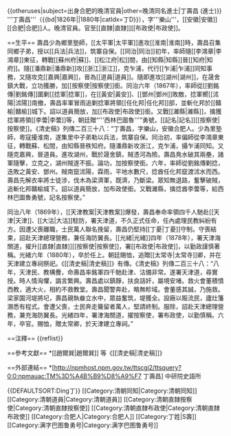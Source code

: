 {{otheruses|subject=出身合肥的晚清官員|other=晚清同名進士|丁壽昌 (進士)}}
'''丁壽昌'''（{{bd|1826年||1880年|catIdx=丁D}}），字'''樂山'''，[[安徽|安徽]][[合肥|合肥]]人。晚清官員。官至[[直隸|直隸]][[布政使|布政使]]。

==生平==
壽昌少為鄉里塾師，[[太平軍|太平軍]]進攻[[淮南|淮南]]時，壽昌召集同鄉子弟，授以[[兵法|兵法]]，筑寨自保。[[同治|同治]]初年，率師隨[[李鴻章|李鴻章]]東征，轉戰[[蘇州府|蘇]]、[[松江府|松]]間，由[[知縣|知縣]]晉[[知府|知府]]。隨[[潘鼎新|潘鼎新]]攻[[浙江|浙江]]，克乍浦，代行[[乍浦|乍浦]]同知事務，又隨攻克[[嘉興|嘉興]]，晉為[[道員|道員]]。隨即進攻[[湖州|湖州]]，在晟舍鎮大戰，立功獲勝，加[[按察使|按察使]]銜。同治六年（1867年），率師從[[劉銘傳|劉銘傳]]圍剿[[捻軍|捻軍]]，在[[黃安|黃安]]、[[鄧州|鄧州]]敗敵，捻軍嚮[[沭陽|沭陽]]南撤，壽昌率軍冒雨追剿捻軍將領[[任化邦|任化邦]]部，並斬化邦於[[贛榆|贛榆]]城下。詔以道員簡放，加[[布政使|布政使]]銜。又戰[[濰縣|濰縣]]，擒獲捻軍將領[[李蕓|李蕓]]等，朝廷贈“'''西林巴圖魯'''”勇號，[[記名|記名]][[按察使|按察使]]。<ref>《清史稿》列傳二百三十八：“丁壽昌，字樂山，安徽合肥人。少為里塾師，粵寇擾淮南，遂集里中子弟勒以兵法，筑寨自保。同治初，率偏師從李鴻章東征，轉戰蘇、松間，由知縣晉秩知府。隨潘鼎新攻浙江，克乍浦，攝乍浦同知。又隨克嘉興，晉道員。進攻湖州，戰於晟舍鎮，賊憑河為險。壽昌鳧水破其兩壘，諸軍隨擊，立克之，湖州賊遂不振。論功，加按察使銜。六年，率師從劉銘傳剿捻，迭敗之黃安、鄧州。賊南竄沭陽，霖雨，平地水數尺，捻酋任化邦竄渡沭水而西。壽昌先解衣率將士徒涉，伐木為梁濟軍，既濟，乃斷梁。眾知無退路，奮擊破賊，追斬化邦贛榆城下。詔以道員簡放，加布政使銜。又戰濰縣，擒捻酋李蕓等，給西林巴圖魯勇號，記名按察使。”</ref>

同治八年（1869年），[[天津教案|天津教案]]爆發，壽昌奉命率領四千人馳赴[[天津|天津]]、[[大沽|大沽]]駐防，署天津道，不久正式任命，任內處理民教糾紛有方。因遭父喪離職，士民萬人聯名挽留，壽昌仍堅持[[丁憂|丁憂]]守制。守喪結束，詔赴天津總理營務，兼任海防翼長。[[光緒|光緒]]四年（1878年），署天津海關道，擢升[[直隸|直隸]][[按察使|按察使]]，署[[布政使|布政使]]，以勤政謹慎著稱。光緒六年（1880年），卒於任上。朝廷賜恤，追贈[[太常寺|太常寺]]卿，并在天津建立專祠祭祀。《[[清史稿|清史稿]]》有傳。<ref>《清史稿》列傳二百三十八：“八年，天津民、教構釁，命壽昌率銘軍四千馳赴津、沽備非常。遂署天津道，尋實授。時人情洶懼，譌言繁興。壽昌處以鎮靜，扶良詰奸，屬境安堵。救火會董積憤西教，適大火，相約不救教堂。壽昌聞警奔赴，略無畛域。會董感其誠，乃施救。梁家園河堤將圮，壽昌親執畚立水中，眾益奮筑，堤獲全。設廠以賑流民，廬灶籓溷悉有程式。會遭父喪，士民奔走籥留者萬人，堅請終制。服除，詔赴天津總理營務，兼充海防翼長。光緒四年，署津海關道，擢按察使，署布政使，以勤慎稱。六年，卒官。賜恤，贈太常卿，於天津建立專祠。”</ref>

==注釋==
{{reflist}}

==參考文獻==
*[[趙爾巽|趙爾巽]] 等《[[清史稿|清史稿]]》

==外部連結==
*[http://npmhost.npm.gov.tw/ttscgi2/ttsquery?0:0:npmauac:TM%3D%A4B%B9%D8%A9%F7 丁壽昌] 中研院史語所

{{DEFAULTSORT:Ding丁}}
[[Category:清朝同知|Category:清朝同知]]
[[Category:清朝道員|Category:清朝道員]]
[[Category:清朝直隸按察使|Category:清朝直隸按察使]]
[[Category:清朝直隸布政使|Category:清朝直隸布政使]]
[[Category:合肥人|Category:合肥人]]
[[Category:丁姓|S壽]]
[[Category:满字巴图鲁勇号|Category:满字巴图鲁勇号]]